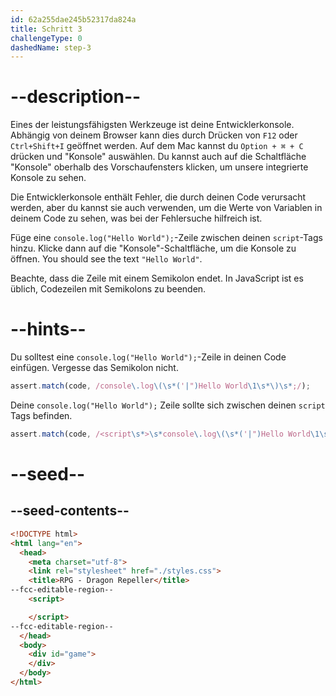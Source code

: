 ```yaml
---
id: 62a255dae245b52317da824a
title: Schritt 3
challengeType: 0
dashedName: step-3
---
```


# --description--

Eines der leistungsfähigsten Werkzeuge ist deine Entwicklerkonsole. Abhängig von deinem Browser kann dies durch Drücken von `F12` oder `Ctrl+Shift+I` geöffnet werden. Auf dem Mac kannst du `Option + ⌘ + C` drücken und "Konsole" auswählen. Du kannst auch auf die Schaltfläche "Konsole" oberhalb des Vorschaufensters klicken, um unsere integrierte Konsole zu sehen.

Die Entwicklerkonsole enthält Fehler, die durch deinen Code verursacht werden, aber du kannst sie auch verwenden, um die Werte von Variablen in deinem Code zu sehen, was bei der Fehlersuche hilfreich ist.

Füge eine `console.log("Hello World");`-Zeile zwischen deinen `script`-Tags hinzu. Klicke dann auf die "Konsole"-Schaltfläche, um die Konsole zu öffnen. You should see the text `"Hello World"`.

Beachte, dass die Zeile mit einem Semikolon endet. In JavaScript ist es üblich, Codezeilen mit Semikolons zu beenden.

# --hints--

Du solltest eine `console.log("Hello World");`-Zeile in deinen Code einfügen. Vergesse das Semikolon nicht.

```js
assert.match(code, /console\.log\(\s*('|")Hello World\1\s*\)\s*;/);
```

Deine `console.log("Hello World");` Zeile sollte sich zwischen deinen `script` Tags befinden.

```js
assert.match(code, /<script\s*>\s*console\.log\(\s*('|")Hello World\1\s*\)\s*;\s*<\/script>/);
```

# --seed--

## --seed-contents--

```html
<!DOCTYPE html>
<html lang="en">
  <head>
    <meta charset="utf-8">
    <link rel="stylesheet" href="./styles.css">
    <title>RPG - Dragon Repeller</title>
--fcc-editable-region--
    <script>

    </script>
--fcc-editable-region--
  </head>
  <body>
    <div id="game">
    </div>
  </body>
</html>
```
